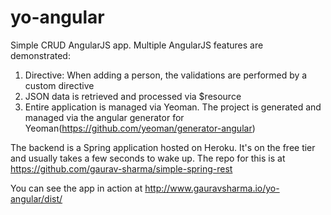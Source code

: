 yo-angular
==========

Simple CRUD AngularJS app. Multiple AngularJS features are demonstrated:

1. Directive: When adding a person, the validations are performed by a custom directive
2. JSON data is retrieved and processed via $resource
3. Entire application is managed via Yeoman. The project is generated and managed via the 
angular generator for Yeoman(https://github.com/yeoman/generator-angular) 

The backend is a Spring application hosted on Heroku. It's on the free tier and usually takes a few seconds to wake up. The repo for this is at https://github.com/gaurav-sharma/simple-spring-rest


You can see the app in action at http://www.gauravsharma.io/yo-angular/dist/
